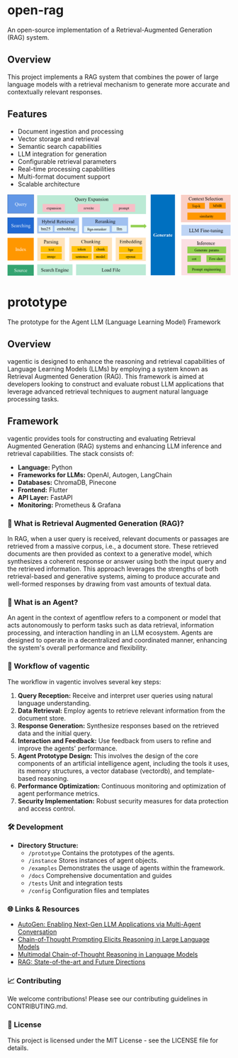 # open-rag
An open-source implementation of a Retrieval-Augmented Generation (RAG) system.

## Overview
This project implements a RAG system that combines the power of large language models with a retrieval mechanism to generate more accurate and contextually relevant responses.

## Features
- Document ingestion and processing
- Vector storage and retrieval
- Semantic search capabilities
- LLM integration for generation
- Configurable retrieval parameters
- Real-time processing capabilities
- Multi-format document support
- Scalable architecture

![alt text](doc/image.png)

# prototype
The prototype for the Agent LLM (Language Learning Model) Framework

## Overview
vagentic is designed to enhance the reasoning and retrieval capabilities of Language Learning Models (LLMs) by employing a system known as Retrieval Augmented Generation (RAG). This framework is aimed at developers looking to construct and evaluate robust LLM applications that leverage advanced retrieval techniques to augment natural language processing tasks.

## Framework

vagentic provides tools for constructing and evaluating Retrieval Augmented Generation (RAG) systems and enhancing LLM inference and retrieval capabilities. The stack consists of:

- **Language:** Python
- **Frameworks for LLMs:** OpenAI, Autogen, LangChain
- **Databases:** ChromaDB, Pinecone
- **Frontend:** Flutter
- **API Layer:** FastAPI
- **Monitoring:** Prometheus & Grafana

### 📖 What is Retrieval Augmented Generation (RAG)?

In RAG, when a user query is received, relevant documents or passages are retrieved from a massive corpus, i.e., a document store. These retrieved documents are then provided as context to a generative model, which synthesizes a coherent response or answer using both the input query and the retrieved information. This approach leverages the strengths of both retrieval-based and generative systems, aiming to produce accurate and well-formed responses by drawing from vast amounts of textual data.

### 📖 What is an Agent?

An agent in the context of agentflow refers to a component or model that acts autonomously to perform tasks such as data retrieval, information processing, and interaction handling in an LLM ecosystem. Agents are designed to operate in a decentralized and coordinated manner, enhancing the system's overall performance and flexibility.

### 🚀 Workflow of vagentic

The workflow in vagentic involves several key steps:
1. **Query Reception:** Receive and interpret user queries using natural language understanding.
2. **Data Retrieval:** Employ agents to retrieve relevant information from the document store.
3. **Response Generation:** Synthesize responses based on the retrieved data and the initial query.
4. **Interaction and Feedback:** Use feedback from users to refine and improve the agents' performance.
5. **Agent Prototype Design:** This involves the design of the core components of an artificial intelligence agent, including the tools it uses, its memory structures, a vector database (vectordb), and template-based reasoning.
6. **Performance Optimization:** Continuous monitoring and optimization of agent performance metrics.
7. **Security Implementation:** Robust security measures for data protection and access control.

### 🛠️ Development

- **Directory Structure:**
  - `/prototype` Contains the prototypes of the agents.
  - `/instance` Stores instances of agent objects.
  - `/examples` Demonstrates the usage of agents within the framework.
  - `/docs` Comprehensive documentation and guides
  - `/tests` Unit and integration tests
  - `/config` Configuration files and templates

### 🌐 Links & Resources

- [AutoGen: Enabling Next-Gen LLM Applications via Multi-Agent Conversation](https://arxiv.org/abs/2308.08155)
- [Chain-of-Thought Prompting Elicits Reasoning in Large Language Models](https://arxiv.org/abs/2201.11903)
- [Multimodal Chain-of-Thought Reasoning in Language Models](https://arxiv.org/abs/2302.00923)
- [RAG: State-of-the-art and Future Directions](https://arxiv.org/abs/2401.07872)

### 📈 Contributing

We welcome contributions! Please see our contributing guidelines in CONTRIBUTING.md.

### 📄 License

This project is licensed under the MIT License - see the LICENSE file for details.